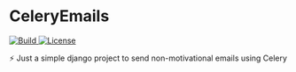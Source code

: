 # CeleryEmails
<a href="https://travis-ci.com/github/JohnAzedo/CeleryEmails">
  <img alt="Build" src="https://travis-ci.com/JohnAzedo/CeleryEmails.svg?branch=master">
</a>
<a href="https://github.com/JohnAzedo/CeleryEmails/blob/master/LICENSE">
  <img alt="License" src="https://img.shields.io/badge/license-MIT-brightgreen.svg">
</a>

:zap: Just a simple django project to send non-motivational emails using Celery
